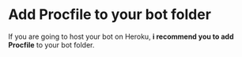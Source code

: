 # Add Procfile to your bot folder
If you are going to host your bot on Heroku, **i recommend you to add Procfile** to your bot folder.